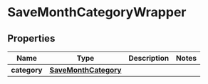# SaveMonthCategoryWrapper

## Properties
Name | Type | Description | Notes
------------ | ------------- | ------------- | -------------
**category** | [**SaveMonthCategory**](SaveMonthCategory.md) |  | 
